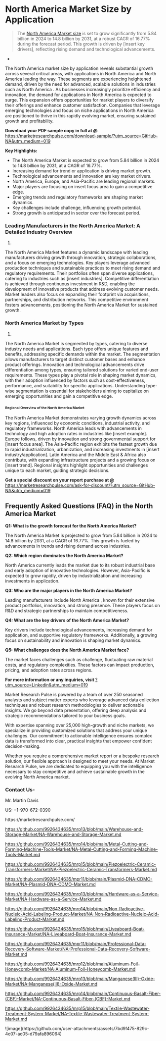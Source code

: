 <h1>North America  Market&nbsp;Size by Application</h1><blockquote><p>The <a href="https://marketresearchpulse.com/download-sample/?utm_source=GitHub-NA&amp;utm_medium=019">North America  Market size</a> is set to grow significantly from 5.84 billion in 2024 to 14.8 billion by 2031, at a robust CAGR of 16.77% during the forecast period. This growth is driven by [insert key drivers], reflecting rising demand and technological advancements.</p></blockquote><ul><li></li></ul><p>The North America  market size by application reveals substantial growth across several critical areas, with applications in North America  and North America  leading the way. These segments are experiencing heightened demand, driven by the need for advanced, scalable solutions in industries such as North America . As businesses increasingly prioritize efficiency and innovation, the demand for applications in North America  is expected to surge. This expansion offers opportunities for market players to diversify their offerings and enhance customer satisfaction. Companies that leverage emerging technologies and focus on niche applications in North America  are positioned to thrive in this rapidly evolving market, ensuring sustained growth and profitability.</p><p><strong>Download your PDF sample copy in full at @ </strong><a href="https://marketresearchpulse.com/download-sample/?utm_source=GitHub-NA&amp;utm_medium=019">https://marketresearchpulse.com/download-sample/?utm_source=GitHub-NA&amp;utm_medium=019</a></p><p><strong>Key Highlights: </strong></p><ul><li>The North America  Market is expected to grow from 5.84 billion in 2024 to 14.8 billion by 2031, at a CAGR of 16.77%.</li><li>Increasing demand for trend or application is driving market growth.</li><li>Technological advancements and innovation are key market drivers.</li><li>North America, Europe, and Asia-Pacific are leading regional markets.</li><li>Major players are focusing on insert focus area to gain a competitive edge.</li><li>Emerging trends and regulatory frameworks are shaping market dynamics.</li><li>Key challenges include challenge, influencing growth potential.</li><li>Strong growth is anticipated in sector over the forecast period.</li></ul><h3>Leading Manufacturers in the North America  Market: A Detailed Industry Overview</h3><ol><li></li></ol><div class="flex max-w-full flex-col flex-grow"><div class="min-h-8 text-message flex w-full flex-col items-end gap-2 whitespace-normal break-words [.text-message+&amp;]:mt-5" dir="auto" data-message-author-role="assistant" data-message-id="fd8432e4-4910-450d-b182-61b7bfb0a01f" data-message-model-slug="gpt-4o"><div class="flex w-full flex-col gap-1 empty:hidden first:pt-[3px]"><div class="markdown prose w-full break-words dark:prose-invert light"><p>The North America  Market features a dynamic landscape with leading manufacturers driving growth through innovation, strategic collaborations, and a focus on emerging technologies. Key players leverage advanced production techniques and sustainable practices to meet rising demand and regulatory requirements. Their portfolios often span diverse applications, catering to industries such as [insert industries]. Competitive differentiation is achieved through continuous investment in R&amp;D, enabling the development of innovative products that address evolving customer needs. Market leaders also focus on expanding their footprint via acquisitions, partnerships, and distribution networks. This competitive environment fosters advancements, positioning the North America  Market for sustained growth.</p></div></div></div></div><h3>North America  Market by Types</h3><ol><li></li></ol><div class="flex max-w-full flex-col flex-grow"><div class="min-h-8 text-message flex w-full flex-col items-end gap-2 whitespace-normal break-words [.text-message+&amp;]:mt-5" dir="auto" data-message-author-role="assistant" data-message-id="084470be-0bb7-4664-bddf-5156b4f41249" data-message-model-slug="gpt-4o-mini"><div class="flex w-full flex-col gap-1 empty:hidden first:pt-[3px]"><div class="markdown prose w-full break-words dark:prose-invert light"><p>The North America  Market is segmented by types, catering to diverse industry needs and applications. Each type offers unique features and benefits, addressing specific demands within the market. The segmentation allows manufacturers to target distinct customer bases and enhance product offerings. Innovation and technological advancements drive differentiation among types, ensuring tailored solutions for varied end-user requirements. These types play a pivotal role in shaping market dynamics, with their adoption influenced by factors such as cost-effectiveness, performance, and suitability for specific applications. Understanding type-wise segmentation is essential for stakeholders aiming to capitalize on emerging opportunities and gain a competitive edge.</p></div></div></div></div><h3><span style="font-size: 11px;">Regional Overview of the North America  Market</span></h3><div class="flex max-w-full flex-col flex-grow"><div class="min-h-8 text-message flex w-full flex-col items-end gap-2 whitespace-normal break-words [.text-message+&amp;]:mt-5" dir="auto" data-message-author-role="assistant" data-message-id="e9038762-ce64-4e30-91c9-9bd413514231" data-message-model-slug="gpt-4o-mini"><div class="flex w-full flex-col gap-1 empty:hidden first:pt-[3px]"><div class="markdown prose w-full break-words dark:prose-invert light"><p>The North America  Market demonstrates varying growth dynamics across key regions, influenced by economic conditions, industrial activity, and regulatory frameworks. North America leads with advancements in technology and high adoption rates in industries like [insert example]. Europe follows, driven by innovation and strong governmental support for [insert focus area]. The Asia-Pacific region exhibits the fastest growth due to rapid industrialization, urbanization, and increasing investments in [insert industry/application]. Latin America and the Middle East &amp; Africa also contribute, with expanding infrastructure projects and a growing focus on [insert trend]. Regional insights highlight opportunities and challenges unique to each market, guiding strategic decisions.</p></div></div></div></div><p><strong>Get a special discount on your report purchase at @ </strong><a href="https://marketresearchpulse.com/ask-for-discount/?utm_source=GitHub-NA&amp;utm_medium=019">https://marketresearchpulse.com/ask-for-discount/?utm_source=GitHub-NA&amp;utm_medium=019</a></p><h2>Frequently Asked Questions (FAQ) in the North America  Market</h2><p><strong>Q1: What is the growth forecast for the North America  Market?</strong></p><p>The North America  Market is projected to grow from 5.84 billion in 2024 to 14.8 billion by 2031, at a CAGR of 16.77%. This growth is fueled by advancements in trends and rising demand across industries.</p><p><strong>Q2: Which region dominates the North America  Market?</strong></p><p>North America currently leads the market due to its robust industrial base and early adoption of innovative technologies. However, Asia-Pacific is expected to grow rapidly, driven by industrialization and increasing investments in application.</p><p><strong>Q3: Who are the major players in the North America  Market?</strong></p><p>Leading manufacturers include North America , known for their extensive product portfolios, innovation, and strong presence. These players focus on R&amp;D and strategic partnerships to maintain competitiveness.</p><p><strong>Q4: What are the key drivers of the North America  Market?</strong></p><p>Key drivers include technological advancements, increasing demand for application, and supportive regulatory frameworks. Additionally, a growing focus on sustainability and innovation is shaping market dynamics.</p><p><strong>Q5: What challenges does the North America  Market face?</strong></p><p>The market faces challenges such as challenge, fluctuating raw material costs, and regulatory complexities. These factors can impact production, pricing, and adoption rates across regions.</p><p><strong>For more information or any inquiries, visit&nbsp;</strong><a href="?utm_source=Linkedin&utm_medium=019">?utm_source=Linkedin&utm_medium=019</a></p><p>Market Research Pulse is powered by a team of over 250 seasoned analysts and subject matter experts who leverage advanced data collection techniques and robust research methodologies to deliver actionable insights. We go beyond data presentation, offering deep analysis and strategic recommendations tailored to your business goals.</p><p>With expertise spanning over 25,000 high-growth and niche markets, we specialize in providing customized solutions that address your unique challenges. Our commitment to actionable intelligence ensures complex data is transformed into clear, practical insights that empower confident decision-making.</p><p>Whether you require a comprehensive market report or a bespoke research solution, our flexible approach is designed to meet your needs. At Market Research Pulse, we are dedicated to equipping you with the intelligence necessary to stay competitive and achieve sustainable growth in the evolving North America  market.</p><h3><strong>Contact Us-</strong></h3><p>Mr. Martin Davis</p><p>US: +1-970-672-0390</p><p>https://marketresearchpulse.com/</p><p><a href="https://github.com/9926434635/mrp13/blob/main/Warehouse-and-Storage-Market/NA-Warehouse-and-Storage-Market.md">https://github.com/9926434635/mrp13/blob/main/Warehouse-and-Storage-Market/NA-Warehouse-and-Storage-Market.md</a></p><p><a href="https://github.com/9926434635/mrp14/blob/main/Metal-Cutting-and-Forming-Machine-Tools-Market/NA-Metal-Cutting-and-Forming-Machine-Tools-Market.md">https://github.com/9926434635/mrp14/blob/main/Metal-Cutting-and-Forming-Machine-Tools-Market/NA-Metal-Cutting-and-Forming-Machine-Tools-Market.md</a></p><p><a href="https://github.com/9926434635/mrp15/blob/main/Piezoelectric-Ceramic-Transformers-Market/NA-Piezoelectric-Ceramic-Transformers-Market.md">https://github.com/9926434635/mrp15/blob/main/Piezoelectric-Ceramic-Transformers-Market/NA-Piezoelectric-Ceramic-Transformers-Market.md</a></p><p><a href="https://github.com/9926434635/mpr11/blob/main/Plasmid-DNA-CDMO-Market/NA-Plasmid-DNA-CDMO-Market.md">https://github.com/9926434635/mpr11/blob/main/Plasmid-DNA-CDMO-Market/NA-Plasmid-DNA-CDMO-Market.md</a></p><p><a href="https://github.com/9926434635/mrp13/blob/main/Hardware-as-a-Service-Market/NA-Hardware-as-a-Service-Market.md">https://github.com/9926434635/mrp13/blob/main/Hardware-as-a-Service-Market/NA-Hardware-as-a-Service-Market.md</a></p><p><a href="https://github.com/9926434635/mrp14/blob/main/Non-Radioactive-Nucleic-Acid-Labeling-Product-Market/NA-Non-Radioactive-Nucleic-Acid-Labeling-Product-Market.md">https://github.com/9926434635/mrp14/blob/main/Non-Radioactive-Nucleic-Acid-Labeling-Product-Market/NA-Non-Radioactive-Nucleic-Acid-Labeling-Product-Market.md</a></p><p><a href="https://github.com/9926434635/mrp15/blob/main/Liveaboard-Boat-Insurance-Market/NA-Liveaboard-Boat-Insurance-Market.md">https://github.com/9926434635/mrp15/blob/main/Liveaboard-Boat-Insurance-Market/NA-Liveaboard-Boat-Insurance-Market.md</a></p><p><a href="https://github.com/9926434635/mpr11/blob/main/Professional-Data-Recovery-Software-Market/NA-Professional-Data-Recovery-Software-Market.md">https://github.com/9926434635/mpr11/blob/main/Professional-Data-Recovery-Software-Market/NA-Professional-Data-Recovery-Software-Market.md</a></p><p><a href="https://github.com/9926434635/mrp12/blob/main/Aluminum-Foil-Honeycomb-Market/NA-Aluminum-Foil-Honeycomb-Market.md">https://github.com/9926434635/mrp12/blob/main/Aluminum-Foil-Honeycomb-Market/NA-Aluminum-Foil-Honeycomb-Market.md</a></p><p><a href="https://github.com/9926434635/mrp13/blob/main/Manganese(III)-Oxide-Market/NA-Manganese(III)-Oxide-Market.md">https://github.com/9926434635/mrp13/blob/main/Manganese(III)-Oxide-Market/NA-Manganese(III)-Oxide-Market.md</a></p><p><a href="https://github.com/9926434635/mrp14/blob/main/Continuous-Basalt-Fiber-(CBF)-Market/NA-Continuous-Basalt-Fiber-(CBF)-Market.md">https://github.com/9926434635/mrp14/blob/main/Continuous-Basalt-Fiber-(CBF)-Market/NA-Continuous-Basalt-Fiber-(CBF)-Market.md</a></p><p><a href="https://github.com/9926434635/mrp15/blob/main/Textile-Wastewater-Treatment-System-Market/NA-Textile-Wastewater-Treatment-System-Market.md">https://github.com/9926434635/mrp15/blob/main/Textile-Wastewater-Treatment-System-Market/NA-Textile-Wastewater-Treatment-System-Market.md</a></p>
![image](https://github.com/user-attachments/assets/7bd9f475-829c-4c07-ac05-d79afa896064)
